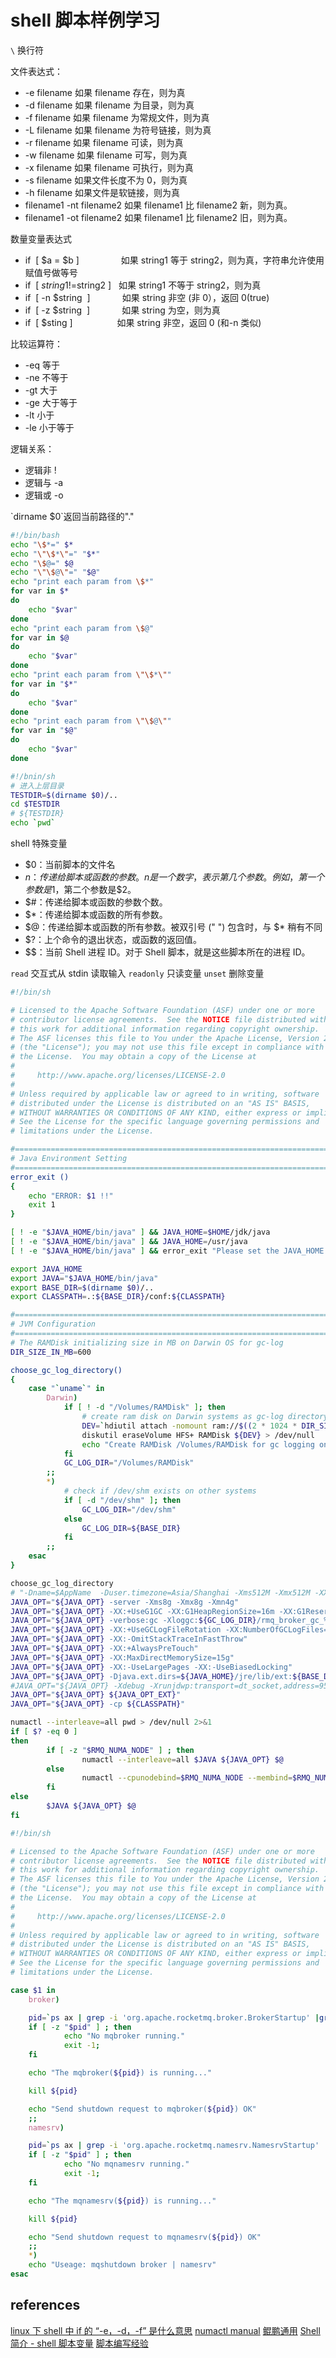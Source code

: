 # shell 脚本样例学习

`\` 换行符

文件表达式：

* -e filename 如果 filename 存在，则为真
* -d filename 如果 filename 为目录，则为真
* -f filename 如果 filename 为常规文件，则为真
* -L filename 如果 filename 为符号链接，则为真
* -r filename 如果 filename 可读，则为真
* -w filename 如果 filename 可写，则为真
* -x filename 如果 filename 可执行，则为真
* -s filename 如果文件长度不为 0，则为真
* -h filename 如果文件是软链接，则为真
* filename1 -nt filename2 如果 filename1 比 filename2 新，则为真。
* filename1 -ot filename2 如果 filename1 比 filename2 旧，则为真。

数量变量表达式

* if  [ $a = $b ]                 如果 string1 等于 string2，则为真，字符串允许使用赋值号做等号
* if  [ $string1 !=  $string2 ]   如果 string1 不等于 string2，则为真       
* if  [ -n $string  ]             如果 string 非空 (非 0），返回 0(true)  
* if  [ -z $string  ]             如果 string 为空，则为真
* if  [ $sting ]                  如果 string 非空，返回 0 (和-n 类似)

比较运算符：

* -eq 等于
* -ne 不等于
* -gt 大于
* -ge 大于等于
* -lt 小于
* -le 小于等于

逻辑关系：

* 逻辑非 !
* 逻辑与 -a
* 逻辑或 -o

\`dirname $0\`返回当前路径的"."

~~~bash
#!/bin/bash
echo "\$*=" $*
echo "\"\$*\"=" "$*"
echo "\$@=" $@
echo "\"\$@\"=" "$@"
echo "print each param from \$*"
for var in $*
do
    echo "$var"
done
echo "print each param from \$@"
for var in $@
do
    echo "$var"
done
echo "print each param from \"\$*\""
for var in "$*"
do
    echo "$var"
done
echo "print each param from \"\$@\""
for var in "$@"
do
    echo "$var"
done
~~~

~~~bash
#!/bnin/sh
# 进入上层目录
TESTDIR=$(dirname $0)/..
cd $TESTDIR
# ${TESTDIR}
echo `pwd`
~~~

shell 特殊变量

* $0：当前脚本的文件名
* $n：传递给脚本或函数的参数。n 是一个数字，表示第几个参数。例如，第一个参数是$1，第二个参数是$2。
* $#：传递给脚本或函数的参数个数。
* $*：传递给脚本或函数的所有参数。
* $@：传递给脚本或函数的所有参数。被双引号 (" ") 包含时，与 $* 稍有不同
* $?：上个命令的退出状态，或函数的返回值。
* $$：当前 Shell 进程 ID。对于 Shell 脚本，就是这些脚本所在的进程 ID。

`read` 交互式从 stdin 读取输入
`readonly` 只读变量
`unset` 删除变量

~~~bash
#!/bin/sh

# Licensed to the Apache Software Foundation (ASF) under one or more
# contributor license agreements.  See the NOTICE file distributed with
# this work for additional information regarding copyright ownership.
# The ASF licenses this file to You under the Apache License, Version 2.0
# (the "License"); you may not use this file except in compliance with
# the License.  You may obtain a copy of the License at
#
#     http://www.apache.org/licenses/LICENSE-2.0
#
# Unless required by applicable law or agreed to in writing, software
# distributed under the License is distributed on an "AS IS" BASIS,
# WITHOUT WARRANTIES OR CONDITIONS OF ANY KIND, either express or implied.
# See the License for the specific language governing permissions and
# limitations under the License.

#===========================================================================================
# Java Environment Setting
#===========================================================================================
error_exit ()
{
    echo "ERROR: $1 !!"
    exit 1
}

[ ! -e "$JAVA_HOME/bin/java" ] && JAVA_HOME=$HOME/jdk/java
[ ! -e "$JAVA_HOME/bin/java" ] && JAVA_HOME=/usr/java
[ ! -e "$JAVA_HOME/bin/java" ] && error_exit "Please set the JAVA_HOME variable in your environment, We need java(x64)!"

export JAVA_HOME
export JAVA="$JAVA_HOME/bin/java"
export BASE_DIR=$(dirname $0)/..
export CLASSPATH=.:${BASE_DIR}/conf:${CLASSPATH}

#===========================================================================================
# JVM Configuration
#===========================================================================================
# The RAMDisk initializing size in MB on Darwin OS for gc-log
DIR_SIZE_IN_MB=600

choose_gc_log_directory()
{
    case "`uname`" in
        Darwin)
            if [ ! -d "/Volumes/RAMDisk" ]; then
                # create ram disk on Darwin systems as gc-log directory
                DEV=`hdiutil attach -nomount ram://$((2 * 1024 * DIR_SIZE_IN_MB))` > /dev/null
                diskutil eraseVolume HFS+ RAMDisk ${DEV} > /dev/null
                echo "Create RAMDisk /Volumes/RAMDisk for gc logging on Darwin OS."
            fi
            GC_LOG_DIR="/Volumes/RAMDisk"
        ;;
        *)
            # check if /dev/shm exists on other systems
            if [ -d "/dev/shm" ]; then
                GC_LOG_DIR="/dev/shm"
            else
                GC_LOG_DIR=${BASE_DIR}
            fi
        ;;
    esac
}

choose_gc_log_directory
# "-Dname=$AppName  -Duser.timezone=Asia/Shanghai -Xms512M -Xmx512M -XX:PermSize=256M -XX:MaxPermSize=512M -XX:+HeapDumpOnOutOfMemoryError -XX:+PrintGCDateStamps  -XX:+PrintGCDetails -XX:NewRatio=1 -XX:SurvivorRatio=30 -XX:+UseParallelGC -XX:+UseParallelOldGC"
JAVA_OPT="${JAVA_OPT} -server -Xms8g -Xmx8g -Xmn4g"
JAVA_OPT="${JAVA_OPT} -XX:+UseG1GC -XX:G1HeapRegionSize=16m -XX:G1ReservePercent=25 -XX:InitiatingHeapOccupancyPercent=30 -XX:SoftRefLRUPolicyMSPerMB=0"
JAVA_OPT="${JAVA_OPT} -verbose:gc -Xloggc:${GC_LOG_DIR}/rmq_broker_gc_%p_%t.log -XX:+PrintGCDetails -XX:+PrintGCDateStamps -XX:+PrintGCApplicationStoppedTime -XX:+PrintAdaptiveSizePolicy"
JAVA_OPT="${JAVA_OPT} -XX:+UseGCLogFileRotation -XX:NumberOfGCLogFiles=5 -XX:GCLogFileSize=30m"
JAVA_OPT="${JAVA_OPT} -XX:-OmitStackTraceInFastThrow"
JAVA_OPT="${JAVA_OPT} -XX:+AlwaysPreTouch"
JAVA_OPT="${JAVA_OPT} -XX:MaxDirectMemorySize=15g"
JAVA_OPT="${JAVA_OPT} -XX:-UseLargePages -XX:-UseBiasedLocking"
JAVA_OPT="${JAVA_OPT} -Djava.ext.dirs=${JAVA_HOME}/jre/lib/ext:${BASE_DIR}/lib:${JAVA_HOME}/lib/ext"
#JAVA_OPT="${JAVA_OPT} -Xdebug -Xrunjdwp:transport=dt_socket,address=9555,server=y,suspend=n"
JAVA_OPT="${JAVA_OPT} ${JAVA_OPT_EXT}"
JAVA_OPT="${JAVA_OPT} -cp ${CLASSPATH}"

numactl --interleave=all pwd > /dev/null 2>&1
if [ $? -eq 0 ]
then
        if [ -z "$RMQ_NUMA_NODE" ] ; then
                numactl --interleave=all $JAVA ${JAVA_OPT} $@
        else
                numactl --cpunodebind=$RMQ_NUMA_NODE --membind=$RMQ_NUMA_NODE $JAVA ${JAVA_OPT} $@
        fi
else
        $JAVA ${JAVA_OPT} $@
fi
~~~

~~~bash
#!/bin/sh

# Licensed to the Apache Software Foundation (ASF) under one or more
# contributor license agreements.  See the NOTICE file distributed with
# this work for additional information regarding copyright ownership.
# The ASF licenses this file to You under the Apache License, Version 2.0
# (the "License"); you may not use this file except in compliance with
# the License.  You may obtain a copy of the License at
#
#     http://www.apache.org/licenses/LICENSE-2.0
#
# Unless required by applicable law or agreed to in writing, software
# distributed under the License is distributed on an "AS IS" BASIS,
# WITHOUT WARRANTIES OR CONDITIONS OF ANY KIND, either express or implied.
# See the License for the specific language governing permissions and
# limitations under the License.

case $1 in
    broker)

    pid=`ps ax | grep -i 'org.apache.rocketmq.broker.BrokerStartup' |grep java | grep -v grep | awk '{print $1}'`
    if [ -z "$pid" ] ; then
            echo "No mqbroker running."
            exit -1;
    fi

    echo "The mqbroker(${pid}) is running..."

    kill ${pid}

    echo "Send shutdown request to mqbroker(${pid}) OK"
    ;;
    namesrv)

    pid=`ps ax | grep -i 'org.apache.rocketmq.namesrv.NamesrvStartup' |grep java | grep -v grep | awk '{print $1}'`
    if [ -z "$pid" ] ; then
            echo "No mqnamesrv running."
            exit -1;
    fi

    echo "The mqnamesrv(${pid}) is running..."

    kill ${pid}

    echo "Send shutdown request to mqnamesrv(${pid}) OK"
    ;;
    *)
    echo "Useage: mqshutdown broker | namesrv"
esac

~~~

## references

[linux 下 shell 中 if 的 “-e，-d，-f” 是什么意思](https://blog.csdn.net/superbfly/article/details/49274889)
[numactl manual](https://man7.org/linux/man-pages/man8/numactl.8.html)
[鲲鹏通用](https://support.huaweicloud.com/tuningtip-kunpenggrf/kunpengtuning_12_0009.html)
[Shell 简介 - shell 脚本变量](http://c.biancheng.net/cpp/view/2739.html)
[脚本编写经验](https://mp.weixin.qq.com/s/22awzL9yNoEa8kSyUt0fog)
